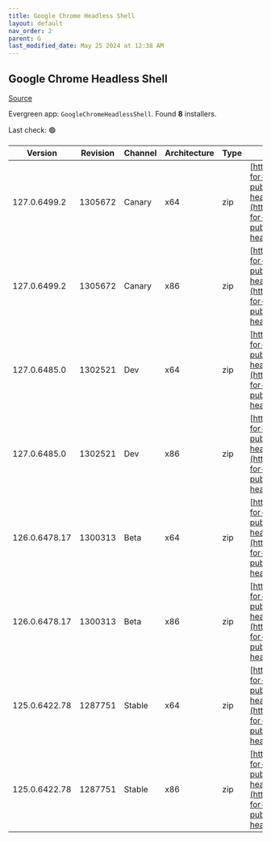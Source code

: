 ```yaml
---
title: Google Chrome Headless Shell
layout: default
nav_order: 2
parent: G
last_modified_date: May 25 2024 at 12:38 AM
---
```


## Google Chrome Headless Shell

[Source](https://googlechromelabs.github.io/chrome-for-testing/)

Evergreen app: `GoogleChromeHeadlessShell`. Found **8** installers.

Last check: 🟢

| Version       | Revision | Channel | Architecture | Type | URI                                                                                                                                                                                                                          |
| ------------- | -------- | ------- | ------------ | ---- | ---------------------------------------------------------------------------------------------------------------------------------------------------------------------------------------------------------------------------- |
| 127.0.6499.2  | 1305672  | Canary  | x64          | zip  | [https://storage.googleapis.com/chrome-for-testing-public/127.0.6499.2/win64/chrome-headless-shell-win64.zip](https://storage.googleapis.com/chrome-for-testing-public/127.0.6499.2/win64/chrome-headless-shell-win64.zip)   |
| 127.0.6499.2  | 1305672  | Canary  | x86          | zip  | [https://storage.googleapis.com/chrome-for-testing-public/127.0.6499.2/win32/chrome-headless-shell-win32.zip](https://storage.googleapis.com/chrome-for-testing-public/127.0.6499.2/win32/chrome-headless-shell-win32.zip)   |
| 127.0.6485.0  | 1302521  | Dev     | x64          | zip  | [https://storage.googleapis.com/chrome-for-testing-public/127.0.6485.0/win64/chrome-headless-shell-win64.zip](https://storage.googleapis.com/chrome-for-testing-public/127.0.6485.0/win64/chrome-headless-shell-win64.zip)   |
| 127.0.6485.0  | 1302521  | Dev     | x86          | zip  | [https://storage.googleapis.com/chrome-for-testing-public/127.0.6485.0/win32/chrome-headless-shell-win32.zip](https://storage.googleapis.com/chrome-for-testing-public/127.0.6485.0/win32/chrome-headless-shell-win32.zip)   |
| 126.0.6478.17 | 1300313  | Beta    | x64          | zip  | [https://storage.googleapis.com/chrome-for-testing-public/126.0.6478.17/win64/chrome-headless-shell-win64.zip](https://storage.googleapis.com/chrome-for-testing-public/126.0.6478.17/win64/chrome-headless-shell-win64.zip) |
| 126.0.6478.17 | 1300313  | Beta    | x86          | zip  | [https://storage.googleapis.com/chrome-for-testing-public/126.0.6478.17/win32/chrome-headless-shell-win32.zip](https://storage.googleapis.com/chrome-for-testing-public/126.0.6478.17/win32/chrome-headless-shell-win32.zip) |
| 125.0.6422.78 | 1287751  | Stable  | x64          | zip  | [https://storage.googleapis.com/chrome-for-testing-public/125.0.6422.78/win64/chrome-headless-shell-win64.zip](https://storage.googleapis.com/chrome-for-testing-public/125.0.6422.78/win64/chrome-headless-shell-win64.zip) |
| 125.0.6422.78 | 1287751  | Stable  | x86          | zip  | [https://storage.googleapis.com/chrome-for-testing-public/125.0.6422.78/win32/chrome-headless-shell-win32.zip](https://storage.googleapis.com/chrome-for-testing-public/125.0.6422.78/win32/chrome-headless-shell-win32.zip) |
